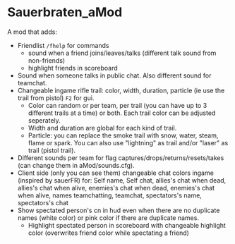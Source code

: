 Sauerbraten_aMod
================

A mod that adds:
* Friendlist `/fhelp` for commands
  * sound when a friend joins/leaves/talks (different talk sound from non-friends)
  * highlight friends in scoreboard
* Sound when someone talks in public chat. Also different sound for teamchat.
* Changeable ingame rifle trail: color, width, duration, particle (ie use the trail from pistol) `F2` for gui.
  * Color can random or per team, per trail (you can have up to 3 different trails at a time) or both. Each trail color can be adjusted seperately.
  * Width and duration are global for each kind of trail.
  * Particle: you can replace the smoke trail with snow, water, steam, flame or spark.
    You can also use "lightning" as trail and/or "laser" as trail (pistol trail).
* Different sounds per team for flag captures/drops/returns/resets/takes (can change them in aMod/sounds.cfg).
* Client side (only you can see them) changeable chat colors ingame (inspired by sauerFR) for: Self name, Self     chat, allies's chat when dead, allies's chat when alive, enemies's chat when dead, enemies's chat when alive,       names teamchatting, teamchat, spectators's   name, spectators's chat
* Show spectated person's cn in hud even when there are no duplicate names (white color) or pink color if there
  are duplicate names.
  * Highlight spectated person in scoreboard with changeable highlight color (overwrites friend color while
    spectating a friend)	
